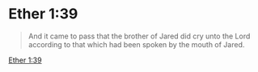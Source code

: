 # Ether 1:39

> And it came to pass that the brother of Jared did cry unto the Lord according to that which had been spoken by the mouth of Jared.

[Ether 1:39](https://www.churchofjesuschrist.org/study/scriptures/bofm/ether/1?lang=eng&id=p39#p39)



